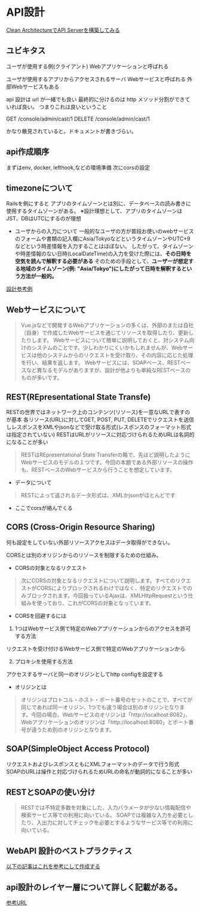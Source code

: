 # API設計

[Clean ArchitectureでAPI Serverを構築してみる](https://qiita.com/hirotakan/items/698c1f5773a3cca6193e)

## ユビキタス

ユーザが使用する側(クライアント)
Webアプリケーションと呼ばれる

ユーザが使用するアプリからアクセスされるサーバ
Webサービスと呼ばれる
外部Webサービスもある


api 設計は url が一緒でも良い
最終的に分けるのは http メソッド分割ができていれば良い。
つまりこれは良いということ

GET /console/admin/cast/1
DELETE /console/admin/cast/1

かなり散見されていると。ドキュメントが書きづらい。

## api作成順序

まずはenv, docker, lefthook,などの環境準備
次にcorsの設定

## timezoneについて

Railsを例にすると
アプリのタイムゾーンとは別に、データベースの読み書きに使用するタイムゾーンがある。
※設計理想として、アプリのタイムゾーンはJST、DBはUTCにするのが理想

- ユーザからの入力について
一般的なユーザの方が普段お使いのwebサービスのフォームや書類の記入欄にAsia/TokyoなどというタイムゾーンやUTC+9などという時差情報を入力することはほぼない。
したがって、タイムゾーンや時差情報のない日時(LocalDateTime)の入力を受けた際には、**その日時を空気を読んで解釈する必要がある**
そのための手段として、**ユーザーが想定する地域のタイムゾーン(例: "Asia/Tokyo")にしたがって日時を解釈するという方法が一般的。**

[設計参考例](https://www.m3tech.blog/entry/timezone-handling)

## Webサービスについて

>Vue.jsなどで開発するWebアプリケーションの多くは、外部のまたは自社（自身）で作成したWebサービスを通じてリソースを取得したり、更新したりします。
>Webサービスについて簡単に説明しておくと、対システム向けのシステムのことです。少しわかりにくいかもしれませんが、Webサービスは他のシステムからのリクエストを受け取り、その内容に応じた処理を行い、結果を返します。
>Webサービスには、SOAPベース、RESTベースなど異なるモデルがありますが、設計が他よりも単純なRESTベースのものが多いです。

## REST(REpresentational State Transfe)

RESTの世界ではネットワーク上のコンテンツ(リソース)を一意なURLで表すのが基本
各リソース(URL)に対してGET, POST, PUT, DELETEでリクエストを送信しレスポンスをXMLやjsonなどで受け取る形式(レスポンスのフォーマット形式は指定されていない)
RESTはURLがリソースに対応づけられるためURLは名詞的になることが多い

>RESTはREpresentational State Transferの略で、先ほど説明したようにWebサービスのモデルの１つです。今回の本題である外部リソースの操作も、RESTベースのWebサービスから行うことを想定しています。

- データについて

> RESTによって返されるデータ形式は、XMLかjsonがほとんどです

- ここでcorsが絡んでくる

## CORS (Cross-Origin Resource Sharing)

何も設定をしていない外部リソースアクセスはデータ取得ができない。

CORSとは別のオリジンからのリソースを制限するための仕組み。

- CORSの対象となるリクエスト

>次にCORSの対象となるリクエストについて説明します。すべてのリクエストがCORSによりブロックされるわけではなく、特定のリクエストでのみブロックされます。今回扱っているAjaxは、XMLHttpRequestという仕組みを使っており、これがCORSの対象となっています。

- CORSを回避するには

1. 1つはWebサービス側で特定のWebアプリケーションからのアクセスを許可する方法

リクエストを受け付けるWebサービス側で特定のWebアプリケーションから

2. プロキシを使用する方法

アクセスするサーバと同一のオリジンとしてhttp configを設定する

- オリジンとは

>オリジンはプロトコル・ホスト・ポート番号のセットのことで、すべてが同じであれば同一オリジン、1つでも違う場合は別のオリジンとなります。今回の場合、Webサービスのオリジンは「http://localhost:8082」、Webアプリケーションのオリジンは「http://localhost:8080」とポート番号が違うため別のオリジンとなります。

## SOAP(SimpleObject Access Protocol)
リクエストおよびレスポンスともにXMLフォーマットのデータで行う形式
SOAPのURLは操作と対応づけられるためURLの命名が動詞的になることが多い


## RESTとSOAPの使い分け

>RESTでは不特定多数を対象にした、入力パラメータが少ない情報配信や検索サービス等での利用に向いている。
>SOAPでは複雑な入力を必要としたり、入出力に対してチェックを必要とするようなサービス等での利用に向いている。

## WebAPI 設計のベストプラクティス

[以下の記事はこれを参考にして作成する](https://qiita.com/mserizawa/items/b833e407d89abd21ee72)

## api設計のレイヤー層について詳しく記載がある。

[参考URL](https://dev.classmethod.jp/articles/what-does-amazon-api-gateway-do/)
